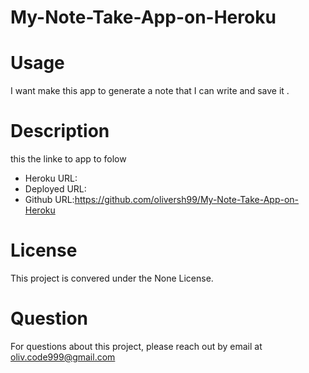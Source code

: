 # My-Note-Take-App-on-Heroku

# Usage
I want make this app to generate a note that I can write and save it .
<!-- 
# Instalation
1-npm install
2-heroku login
3-git init
4-heroku create
Created https://
5-git add .
6-git commit -m "change notes"
7-git push heroku master -->

# Description
this the linke to app to folow 
- Heroku URL: 
- Deployed URL:
- Github URL:https://github.com/oliversh99/My-Note-Take-App-on-Heroku

# License
This project is convered under the None License.

# Question
For questions about this project, please reach out by email at oliv.code999@gmail.com
